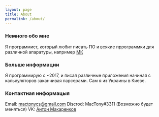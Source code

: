 ```yaml
---
layout: page
title: About
permalink: /about/
---
```


### Немного обо мне
Я программист, который любит писать ПО и всякие пррограммки для различной апаратуры, например [МК](https://ru.wikipedia.org/wiki/%D0%9C%D0%B8%D0%BA%D1%80%D0%BE%D0%BA%D0%BE%D0%BD%D1%82%D1%80%D0%BE%D0%BB%D0%BB%D0%B5%D1%80 "Микроконтроллер")

### Больше информации

Я программирую с ~2017, и писал различные приложения начиная с калькуляторов заканчивая парсерами. 
Сам я из Украины в Киеве. 

### Контактная информацыя

Email: [mactonycs@gmail.com](mailto:mactonycs@gmail.com)
Discrod: MacTony#3311 (Возможно будет меняться)
VK: [Антон Макаренков](https://vk.com/id308432755)
